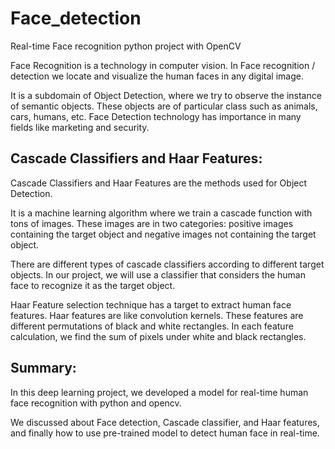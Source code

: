# Face_detection
Real-time Face recognition python project with OpenCV

Face Recognition is a technology in computer vision. In Face recognition / detection we locate and visualize the human faces in any digital image.

It is a subdomain of Object Detection, where we try to observe the instance of semantic objects. These objects are of particular class such as animals, cars, humans, etc. Face Detection technology has importance in many fields like marketing and security.

## Cascade Classifiers and Haar Features:

Cascade Classifiers and Haar Features are the methods used for Object Detection.

It is a machine learning algorithm where we train a cascade function with tons of images. These images are in two categories: positive images containing the target object and negative images not containing the target object.

There are different types of cascade classifiers according to different target objects. In our project, we will use a classifier that considers the human face to recognize it as the target object.

Haar Feature selection technique has a target to extract human face features. Haar features are like convolution kernels. These features are different permutations of black and white rectangles. In each feature calculation, we find the sum of pixels under white and black rectangles.

## Summary:

In this deep learning project, we developed a model for real-time human face recognition with python and opencv.

We discussed about Face detection, Cascade classifier, and Haar features, and finally how to use pre-trained model to detect human face in real-time.
